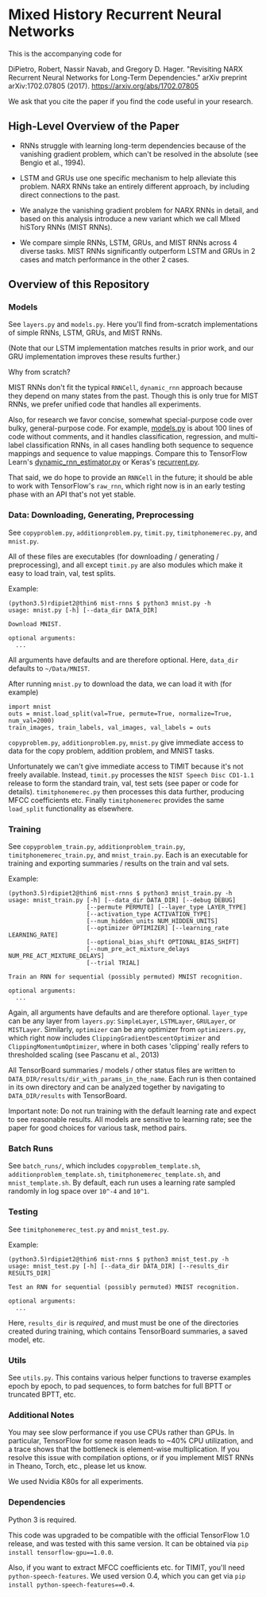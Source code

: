 # Mixed History Recurrent Neural Networks

This is the accompanying code for

DiPietro, Robert, Nassir Navab, and Gregory D. Hager. "Revisiting NARX
Recurrent Neural Networks for Long-Term Dependencies." arXiv preprint
arXiv:1702.07805 (2017). https://arxiv.org/abs/1702.07805

We ask that you cite the paper if you find the code useful in your research.

## High-Level Overview of the Paper

- RNNs struggle with learning long-term dependencies because of the vanishing
gradient problem, which can't be resolved in the absolute (see Bengio et al.,
1994).

- LSTM and GRUs use one specific mechanism to help alleviate this problem. NARX
RNNs take an entirely different approach, by including direct connections to
the past.

- We analyze the vanishing gradient problem for NARX RNNs in detail, and based
on this analysis introduce a new variant which we call MIxed hiSTory RNNs (MIST
RNNs).

- We compare simple RNNs, LSTM, GRUs, and MIST RNNs across 4 diverse tasks. MIST
RNNs significantly outperform LSTM and GRUs in 2 cases and match performance in
the other 2 cases.

## Overview of this Repository

### Models

See `layers.py` and `models.py`. Here you'll find
from-scratch implementations of simple RNNs, LSTM, GRUs, and MIST RNNs.

(Note that our LSTM implementation matches results in prior work, and our GRU
implementation improves these results further.)

Why from scratch?

MIST RNNs don't fit the typical `RNNCell`, `dynamic_rnn` approach because they
depend on many states from the past. Though this is only true for MIST RNNs, we
prefer unified code that handles all experiments.

Also, for research we favor concise, somewhat special-purpose code over bulky,
general-purpose code. For example, [models.py](models.py) is about 100 lines of
code without comments, and it handles classification, regression, and
multi-label classification RNNs, in all cases handling both sequence to sequence
mappings and sequence to value mappings. Compare this to TensorFlow Learn's
[dynamic_rnn_estimator.py](https://github.com/tensorflow/tensorflow/blob/r1.0/tensorflow/contrib/learn/python/learn/estimators/dynamic_rnn_estimator.py)
or Keras's
[recurrent.py](https://github.com/fchollet/keras/blob/tf-keras/keras/layers/recurrent.py).

That said, we do hope to provide an `RNNCell` in the future; it should be able
to work with TensorFlow's `raw_rnn`, which right now is in an early testing
phase with an API that's not yet stable.

### Data: Downloading, Generating, Preprocessing

See `copyproblem.py`, `additionproblem.py`, `timit.py`, `timitphonemerec.py`,
and `mnist.py`.

All of these files are executables (for downloading / generating /
preprocessing), and all except `timit.py` are also modules which make it
easy to load train, val, test splits.

Example:

```
(python3.5)rdipiet2@thin6 mist-rnns $ python3 mnist.py -h
usage: mnist.py [-h] [--data_dir DATA_DIR]

Download MNIST.

optional arguments:
  ...
```

All arguments have defaults and are therefore optional. Here, `data_dir`
defaults to `~/Data/MNIST`.

After running `mnist.py` to download the data, we can load it with (for
example)

```
import mnist
outs = mnist.load_split(val=True, permute=True, normalize=True, num_val=2000)
train_images, train_labels, val_images, val_labels = outs
```

`copyproblem.py`, `additionproblem.py`, `mnist.py` give immediate access to data
for the copy problem, addition problem, and MNIST tasks.

Unfortunately we can't give immediate access to TIMIT because it's not freely
available. Instead, `timit.py` processes the `NIST Speech Disc CD1-1.1` release
to form the standard train, val, test sets (see paper or code for details).
`timitphonemerec.py` then processes this data further, producing MFCC
coefficients etc. Finally `timitphonemerec` provides the same `load_split`
functionality as elsewhere.

### Training

See `copyproblem_train.py`, `additionproblem_train.py`,
`timitphonemerec_train.py`, and `mnist_train.py`. Each is an executable for
training and exporting summaries / results on the train and val sets.

Example:

```
(python3.5)rdipiet2@thin6 mist-rnns $ python3 mnist_train.py -h
usage: mnist_train.py [-h] [--data_dir DATA_DIR] [--debug DEBUG]
                      [--permute PERMUTE] [--layer_type LAYER_TYPE]
                      [--activation_type ACTIVATION_TYPE]
                      [--num_hidden_units NUM_HIDDEN_UNITS]
                      [--optimizer OPTIMIZER] [--learning_rate LEARNING_RATE]
                      [--optional_bias_shift OPTIONAL_BIAS_SHIFT]
                      [--num_pre_act_mixture_delays NUM_PRE_ACT_MIXTURE_DELAYS]
                      [--trial TRIAL]

Train an RNN for sequential (possibly permuted) MNIST recognition.

optional arguments:
  ...
```

Again, all arguments have defaults and are therefore optional. `layer_type` can
be any layer from `layers.py`: `SimpleLayer`, `LSTMLayer`, `GRULayer`, or
`MISTLayer`. Similarly, `optimizer` can be any optimizer from `optimizers.py`,
which right now includes `ClippingGradientDescentOptimizer` and
`ClippingMomentumOptimizer`, where in both cases 'clipping' really refers to
thresholded scaling (see Pascanu et al., 2013)

All TensorBoard summaries / models / other status files are written to
`DATA_DIR/results/dir_with_params_in_the_name`. Each run is then contained in
its own directory and can be analyzed together by navigating to
`DATA_DIR/results` with TensorBoard.

Important note: Do not run training with the default learning rate and expect to
see reasonable results. All models are sensitive to learning rate; see the paper
for good choices for various task, method pairs.

### Batch Runs

See `batch_runs/`, which includes `copyproblem_template.sh`,
`additionproblem_template.sh`, `timitphonemerec_template.sh`, and
`mnist_template.sh`. By default, each run uses a learning rate sampled randomly
in log space over `10^-4` and `10^1`.

### Testing

See `timitphonemerec_test.py` and `mnist_test.py`.

Example:

```
(python3.5)rdipiet2@thin6 mist-rnns $ python3 mnist_test.py -h
usage: mnist_test.py [-h] [--data_dir DATA_DIR] [--results_dir RESULTS_DIR]

Test an RNN for sequential (possibly permuted) MNIST recognition.

optional arguments:
  ...
```

Here, `results_dir` is *required*, and must must be one of the directories
created during training, which contains TensorBoard summaries, a saved model,
etc.

### Utils

See `utils.py`. This contains various helper functions to traverse examples
epoch by epoch, to pad sequences, to form batches for full BPTT or truncated
BPTT, etc.

### Additional Notes

You may see slow performance if you use CPUs rather than GPUs. In particular,
TensorFlow for some reason leads to ~40% CPU utilization, and a trace shows that
the bottleneck is element-wise multiplication. If you resolve this issue with
compilation options, or if you implement MIST RNNs in Theano, Torch, etc.,
please let us know.

We used Nvidia K80s for all experiments.

### Dependencies

Python 3 is required.

This code was upgraded to be compatible with the official TensorFlow 1.0
release, and was tested with this same version. It can be obtained via `pip
install tensorflow-gpu==1.0.0`.

Also, if you want to extract MFCC coefficients etc. for TIMIT, you'll need
`python-speech-features`. We used version 0.4, which you can get via
`pip install python-speech-features==0.4`.
